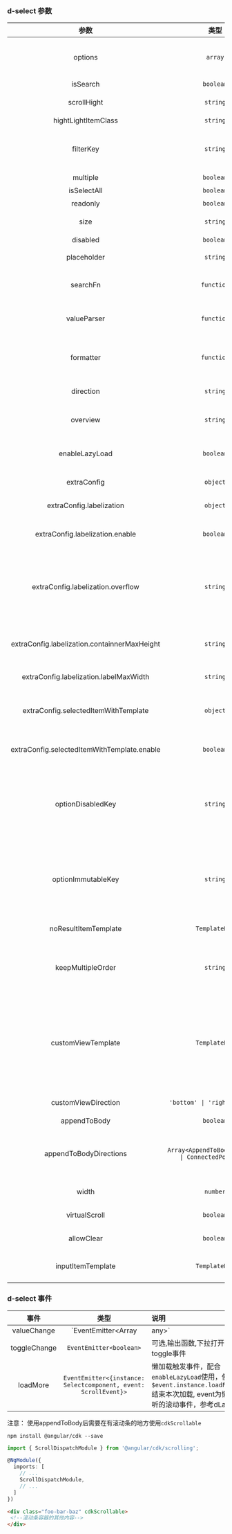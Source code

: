 ### d-select 参数
| 参数 | 类型 | 默认 | 说明 |
| :---: | :---: | :---: | :---|
| options     |  `array`      | []        | 可选, 和searchFn互斥，两者必须有且只有一个。下拉选项资源`string` `object`           |
| isSearch    | `boolean`      | false      | 可选,是否支持过滤搜索                        |
| scrollHight | `string`       | '300px'    | 可选,下拉菜单高度,建议使用px作为高度单位       |
| hightLightItemClass | `string`      | 'bg-grey'  | 可选,下拉高亮css                     |
| filterKey   | `string` | -- | 当传入资源options类型为object时,必选,针对传入资源options的每项对应字段做过滤操作 | 
| multiple    | `boolean`      | false      | 可选,是否支持多选                            |
| isSelectAll | `boolean`      | false      | 可选,是否显示全选                            |
| readonly    | `boolean`      | true       | 可选,是否可以输入                            |
| size        | `string`       | ''         | 可选,下拉选框尺寸,有三种选择`'lg'`,`''`,`'sm'` |
| disabled    | `boolean`      | false      | 可选,是否禁用下拉框                          |
| placeholder | `string`      | 'Please Input keywords' | 可选,输入框的placeholder                     |
| searchFn    | `function` | --         | 可选,搜索函数,当需要自定义下拉选择过滤规则时可以使用 |
| valueParser | `function`     | --         | 可选,决定选择框文字如何显示,默认显示filterKey字段或者本身的值  |
| formatter   | `function`     | --         | 可选,决定下拉框每项文字如何显示,默认显示filterKey字段或者本身的值 |
| direction  | `string` | ''         | 可选,下拉选框尺寸,有三种选择`'up'`,`'down'`,`'auto'`|
| overview    | `string`      | 'border'         | 可选,决定选择框样式显示,默认有边框`'border'`,`'underlined'`  |
| enableLazyLoad | `boolean` | false         | 可选,是否支持数据懒加载，用于滚动到底部时动态请求数据 |
| extraConfig | `object`      | N/A         | 可选, 可输入配置项 参考示例                  |
| extraConfig.labelization | `object`      | N/A          | 可选, 标签化多选结果的配置项,参考示例 |
| extraConfig.labelization.enable  | `boolean`      | false         | 可选下的必填参数, 是否启用标签化,使用必须置为true,参考示例 |
| extraConfig.labelization.overflow | `string` | '' | 可选, 多个标签超出容器时候的预处理行为,值为`'normal' \| 'scroll-y' \| 'multiple-line' \| 'string'` 对应默认隐藏,纵向滚动、自动变多行和自定义类 |
| extraConfig.labelization.containnerMaxHeight  | `string`      | '1.8em'        | 可选, 限制容器最高高度。 多行模式下默认不限制高度,单行模式下默认为1.8em |
| extraConfig.labelization.labelMaxWidth  | `string`      | '100%'      | 可选下, 限制标签宽度,默认值为行宽的100% |
| extraConfig.selectedItemWithTemplate | `object`   | N/A    |可选,在单选情况下,显示选项使用了template的情况下,顶部选中的内容是否也以template展示,参考示例 |
| extraConfig.selectedItemWithTemplate.enable | `boolean`      | --        | 可选下的必填参数, 是否启用选中项使用模板,使用必须置为true,参考示例 |
| optionDisabledKey | `string`      | ''   | 可选,禁用单个选项;当传入资源options类型为`objectObj`,比如设置为`'disabled'`,则当对象的disable属性为true时,该选项将禁用;当设置为''时不禁用单个选项 |
| optionImmutableKey | `string`      | ''         |可选,禁用单个选项;当传入资源options类型为`objectObj`,比如设置为`'immutable'`,则当对象的immutable属性为true时,该选项将禁被禁止变更;当设置为''时不生效 |
| noResultItemTemplate | `TemplateRef`      | --         | 可选,没有匹配项的展示结果 |
| keepMultipleOrder | `string`    | 'user-select'         | 可选,`'user-select' \| 'origin'`,配置多选的时候是否维持原数组排序还是用户选择的顺序排序,默认是用户顺序 |
| customViewTemplate | `TemplateRef`      | --        | 可选,支持自定义区域显示内容定制,可以使用choose来选择某项,choose需要传两个必填参数,第一个为选择的选项,第二个为选项在列表的index值,event参数选填,若不填请自行处理冒泡,详见demo |
| customViewDirection | `'bottom' \| 'right'\| 'left'`     | 'bottom'         | customViewTemplate所处的相对下拉列表的位置 |
| appendToBody    | `boolean`      | false      | 可选,true会被附加到body                     |
| appendToBodyDirections| `Array<AppendToBodyDirection \| ConnectedPosition>`   |`['rightDown', 'leftDown', 'rightUp', 'leftUp']` |可选， 方向数组优先采用数组里靠前的位置，AppendToBodyDirection和 ConnectedPosition请参考dropdown|
| width    | `number`      | --     | 可选,搭配appendToBody使用，设置下拉宽度       
| virtualScroll    | `boolean`      | false      | 可选,是否虚拟滚动，大数据量场景试用                     |
|allowClear|  `boolean`      | false      | 可选, 配置是否允许清空选值，仅单选场景适用     |
|inputItemTemplate| `TemplateRef` | --   |可选参数,自定义模板，若传入，会忽略ContentChild |

### d-select 事件
| 事件 | 类型  | 说明 |
| :---: | :---:| :---|
| valueChange | `EventEmitter<Array<any>|any>`      | 可选,输出函数,当选中某个选项项后,将会调用此函数,参数为当前选择项的值 |
| toggleChange| `EventEmitter<boolean>`         | 可选,输出函数,下拉打开关闭toggle事件                              |
| loadMore    | `EventEmitter<{instance: Selectcomponent, event: ScrollEvent}>`          | 懒加载触发事件，配合`enableLazyLoad`使用，使用`$event.instance.loadFinish()`结束本次加载, event为懒加载监听的滚动事件，参考dLazyLoad |


注意： 使用appendToBody后需要在有滚动条的地方使用`cdkScrollable`

``` terminal
npm install @angular/cdk --save
```

``` TypeScript
import { ScrollDispatchModule } from '@angular/cdk/scrolling';

@NgModule({
  imports: [
    // ...
    ScrollDispatchModule,
    // ...
  ]
})
```

``` html
<div class="foo-bar-baz" cdkScrollable>
 <!--滚动条容器的其他内容-->
</div>
```
